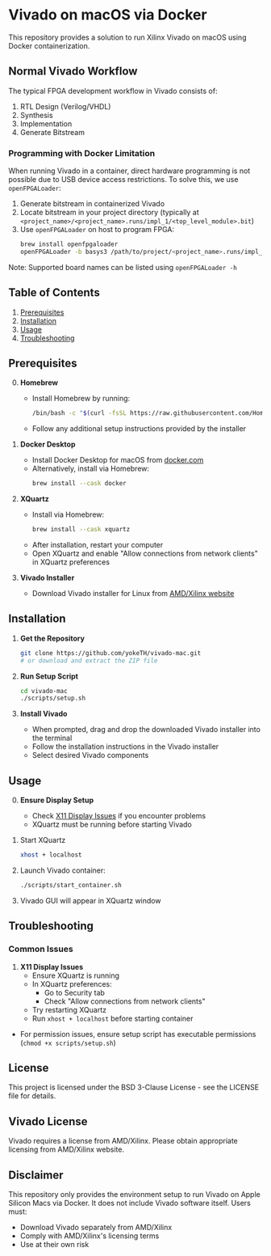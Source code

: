 # Vivado on macOS via Docker

This repository provides a solution to run Xilinx Vivado on macOS using Docker containerization.

## Normal Vivado Workflow

The typical FPGA development workflow in Vivado consists of:
1. RTL Design (Verilog/VHDL)
2. Synthesis
3. Implementation
4. Generate Bitstream

### Programming with Docker Limitation

When running Vivado in a container, direct hardware programming is not possible due to USB device access restrictions. To solve this, we use `openFPGALoader`:

1. Generate bitstream in containerized Vivado
2. Locate bitstream in your project directory (typically at `<project_name>/<project_name>.runs/impl_1/<top_level_module>.bit`)
3. Use `openFPGALoader` on host to program FPGA:
    ```bash
    brew install openfpgaloader
    openFPGALoader -b basys3 /path/to/project/<project_name>.runs/impl_1/<top_level_module>.bit
    ```

Note: Supported board names can be listed using `openFPGALoader -h`

## Table of Contents
1. [Prerequisites](#prerequisites)
2. [Installation](#installation)
3. [Usage](#usage)
4. [Troubleshooting](#troubleshooting)

## Prerequisites
0. **Homebrew**
    - Install Homebrew by running:
        ```bash
        /bin/bash -c "$(curl -fsSL https://raw.githubusercontent.com/Homebrew/install/HEAD/install.sh)"
        ```
    - Follow any additional setup instructions provided by the installer

1. **Docker Desktop**
    - Install Docker Desktop for macOS from [docker.com](https://www.docker.com/products/docker-desktop)
    - Alternatively, install via Homebrew:
        ```bash
        brew install --cask docker
        ```

2. **XQuartz**
    - Install via Homebrew:
        ```bash
        brew install --cask xquartz
        ```
    - After installation, restart your computer
    - Open XQuartz and enable "Allow connections from network clients" in XQuartz preferences

3. **Vivado Installer**
    - Download Vivado installer for Linux from [AMD/Xilinx website](https://www.xilinx.com/support/download.html)

## Installation

1. **Get the Repository**
    ```bash
    git clone https://github.com/yokeTH/vivado-mac.git
    # or download and extract the ZIP file
    ```

2. **Run Setup Script**
    ```bash
    cd vivado-mac
    ./scripts/setup.sh
    ```

3. **Install Vivado**
    - When prompted, drag and drop the downloaded Vivado installer into the terminal
    - Follow the installation instructions in the Vivado installer
    - Select desired Vivado components

## Usage
0. **Ensure Display Setup**
    - Check [X11 Display Issues](#x11-display-issues) if you encounter problems
    - XQuartz must be running before starting Vivado

1. Start XQuartz
    ```bash
    xhost + localhost
    ```

2. Launch Vivado container:
    ```bash
    ./scripts/start_container.sh
    ```
3. Vivado GUI will appear in XQuartz window

## Troubleshooting

### Common Issues

1. **X11 Display Issues**
    - Ensure XQuartz is running
    - In XQuartz preferences:
      - Go to Security tab
      - Check "Allow connections from network clients"
    - Try restarting XQuartz
    - Run `xhost + localhost` before starting container
- For permission issues, ensure setup script has executable permissions (`chmod +x scripts/setup.sh`)


## License

This project is licensed under the BSD 3-Clause License - see the LICENSE file for details.

## Vivado License

Vivado requires a license from AMD/Xilinx. Please obtain appropriate licensing from AMD/Xilinx website.

## Disclaimer

This repository only provides the environment setup to run Vivado on Apple Silicon Macs via Docker. It does not include Vivado software itself. Users must:
- Download Vivado separately from AMD/Xilinx
- Comply with AMD/Xilinx's licensing terms
- Use at their own risk